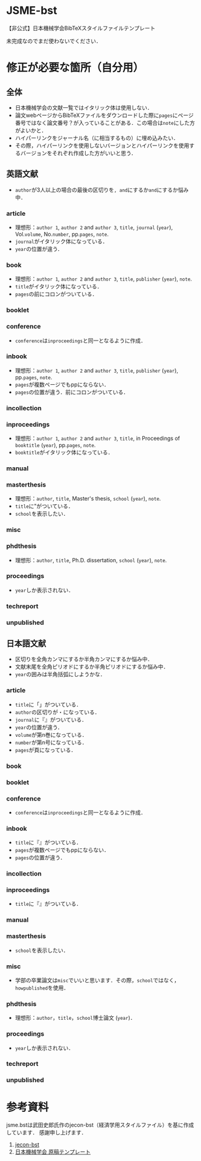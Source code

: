 # JSME-bst
【非公式】日本機械学会BibTeXスタイルファイルテンプレート

未完成なのでまだ使わないでください．

# 修正が必要な箇所（自分用）
## 全体
* 日本機械学会の文献一覧ではイタリック体は使用しない．
* 論文webページからBibTeXファイルをダウンロードした際に`pages`にページ番号ではなく論文番号？が入っていることがある．この場合は`note`にした方がよいかと．
* ハイパーリンクをジャーナル名（に相当するもの）に埋め込みたい．
* その際，ハイパーリンクを使用しないバージョンとハイパーリンクを使用するバージョンをそれぞれ作成した方がいいと思う．

## 英語文献
* `author`が3人以上の場合の最後の区切りを`, and`にするか`and`にするか悩み中．

### article
* 理想形：`author 1`, `author 2` and `author 3`, `title`, `journal` (`year`), Vol.`volume`, No.`number`, pp.`pages`, `note`.
* `journal`がイタリック体になっている．
* `year`の位置が違う．

### book
* 理想形：`author 1`, `author 2` and `author 3`, `title`, `publisher` (`year`), `note`.
* `title`がイタリック体になっている．
* `pages`の前にコロンがついている．

### booklet

### conference
* `conference`は`inproceedings`と同一となるように作成．

### inbook
* 理想形：`author 1`, `author 2` and `author 3`, `title`, `publisher` (`year`), pp.`pages`, `note`.
* `pages`が複数ページでもppにならない．
* `pages`の位置が違う．前にコロンがついている．

### incollection

### inproceedings
* 理想形：`author 1`, `author 2` and `author 3`, `title`, in Proceedings of `booktitle` (`year`), pp.`pages`, `note`.
* `booktitle`がイタリック体になっている．

### manual

### masterthesis
* 理想形：`author`, `title`, Master's thesis, `school` (`year`), `note`.
* `title`に"がついている．
* `school`を表示したい．

### misc

### phdthesis
* 理想形：`author`, `title`, Ph.D. dissertation, `school` (`year`), `note`.

### proceedings
* `year`しか表示されない．

### techreport

### unpublished


## 日本語文献
* 区切りを全角カンマにするか半角カンマにするか悩み中．
* 文献末尾を全角ピリオドにするか半角ピリオドにするか悩み中．
* `year`の囲みは半角括弧にしようかな．

### article
* `title`に「」がついている．
* `author`の区切りが・になっている．
* `journal`に『』がついている．
* `year`の位置が違う．
* `volume`が第n巻になっている．
* `number`が第n号になっている．
* `pages`が頁になっている．

### book

### booklet

### conference
* `conference`は`inproceedings`と同一となるように作成．

### inbook
* `title`に『』がついている．
* `pages`が複数ページでもppにならない．
* `pages`の位置が違う．

### incollection

### inproceedings
* `title`に『』がついている．

### manual

### masterthesis
* `school`を表示したい．

### misc
* 学部の卒業論文は`misc`でいいと思います．その際，`school`ではなく，`howpublished`を使用．

### phdthesis
* 理想形：`author`，`title`，`school`博士論文 (`year`)．

### proceedings
* `year`しか表示されない．

### techreport

### unpublished


# 参考資料
jsme.bstは武田史郎氏作のjecon-bst（経済学用スタイルファイル）を基に作成しています．
感謝申し上げます．

1. [jecon-bst](https://github.com/ShiroTakeda/jecon-bst)
1. [日本機械学会 原稿テンプレート](https://www.jsme.or.jp/publish/transact/for-authors.html)
